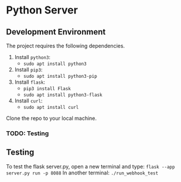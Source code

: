 # Python Server

## Development Environment

The project requires the following dependencies.

1. Install `python3`:
    - `sudo apt install python3`
2. Install `pip3`:
    - `sudo apt install python3-pip`
3. Install `flask`:
    - `pip3 install Flask`
    - `sudo apt install python3-flask`
4. Install `curl`:
    - `sudo apt install curl`

Clone the repo to your local machine.

### TODO: Testing
## Testing

To test the flask server.py, open a new terminal and type:
`flask --app server.py run -p 8088`
In another terminal:
`./run_webhook_test`

